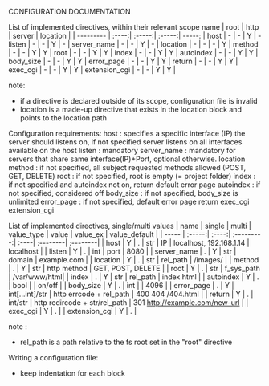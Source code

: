 CONFIGURATION DOCUMENTATION

List of implemented directives, within their relevant scope
name | root | http | server | location |
| --------- | :----:| :-----:| :-----:| -----: |
host | - | - | Y | -
listen | - | - | Y | - |
server_name | - | - | Y | - |
location | - | - | - | Y |
method | - | - | Y | Y |
root | - | - | Y | Y |
index | - | - | Y | Y |
autoindex | - | - | Y | Y |
body_size | - | - | Y | Y |
error_page | - | - | Y | Y |
return | - | - | Y | Y |
exec_cgi | - | - | Y | Y |
extension_cgi | - | - | Y | Y |

note:

- if a directive is declared outside of its scope, configuration file is invalid
- location is a made-up directive that exists in the location block and points to the location path

Configuration requirements:
host : specifies a specific interface (IP) the server should listens on,
if not specified server listens on all interfaces available on the host
listen : mandatory
server_name : mandatory for servers that share same interface(IP)+Port, optional otherwise.
location
method : if not specified, all subject requested methods allowed (POST, GET, DELETE)
root : if not specified, root is empty (= project folder)
index : if not specified and autoindex not on, return default error page
autoindex : if not specified, considered off
body_size : if not specified, body_size is unlimited
error_page : if not specified, default error page
return
exec_cgi
extension_cgi

List of implemented directives, single/multi values
| name | single | multi | value_type | value | value_ex | value_default |
| ----- | :-----:| :----:| :---------:| :----| :--------| :--------|
| host | Y | . | str | IP | localhost, 192.168.1.14 | localhost |
| listen | Y | . | int | port | 8080 |
| server_name | . | Y | str | domain | example.com |
| location | Y | . | str | rel_path | /images/ |
| method | . | Y | str | http method | GET, POST, DELETE |
| root | Y | . | str | f_sys_path | /var/www/html|
| index | . | Y | str | rel_path | index.html |
| autoindex | Y | . | bool | | on/off |
| body_size | Y | . | int | | 4096 |
| error_page | . | Y | int[...int]/str | http errcode + rel_path | 400 404 /404.html |
| return | Y | . | int/str | http redircode + str/rel_path | 301 http://example.com/new-url |
| exec_cgi | Y | . |
| extension_cgi | Y | . |

note :

- rel_path is a path relative to the fs root set in the "root" directive

Writing a configuration file:

- keep indentation for each block
